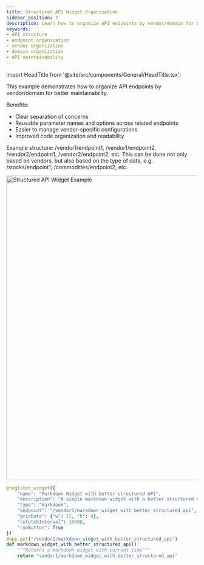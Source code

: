 ```yaml
---
title: Structured API Widget Organization
sidebar_position: 7
description: Learn how to organize API endpoints by vendor/domain for better maintainability in OpenBB Workspace.
keywords:
- API structure
- endpoint organization
- vendor organization
- domain organization
- API maintainability
---
```


import HeadTitle from '@site/src/components/General/HeadTitle.tsx';

<HeadTitle title="Structured API Widget Organization | OpenBB Workspace Docs" />

This example demonstrates how to organize API endpoints by vendor/domain for better maintainability.

Benefits:
- Clear separation of concerns
- Reusable parameter names and options across related endpoints
- Easier to manage vendor-specific configurations
- Improved code organization and readability

Example structure: /vendor1/endpoint1, /vendor1/endpoint2, /vendor2/endpoint1, /vendor2/endpoint2, etc.
This can be done not only based on vendors, but also based on the type of data, e.g. /stocks/endpoint1, /commodities/endpoint2, etc.

<img className="pro-border-gradient" width="800" alt="Structured API Widget Example" src="https://openbb-cms.directus.app/assets/e90c6a8d-2e18-4727-95cb-8866ebc3a294.png" />

```python
@register_widget({
    "name": "Markdown Widget with better structured API",
    "description": "A simple markdown widget with a better structured API",
    "type": "markdown",
    "endpoint": "/vendor1/markdown_widget_with_better_structured_api",
    "gridData": {"w": 12, "h": 4},
    "refetchInterval": 10000,
    "runButton": True
})
@app.get("/vendor1/markdown_widget_with_better_structured_api")
def markdown_widget_with_better_structured_api():
    """Returns a markdown widget with current time"""
    return "vendor1/markdown_widget_with_better_structured_api"
``` 